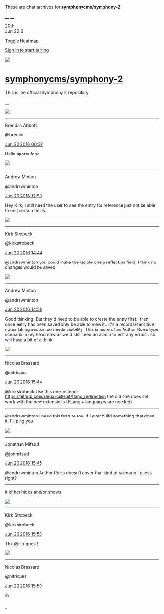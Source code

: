These are chat archives for **symphonycms/symphony-2**

[__](/symphonycms/symphony-2/archives/2016/06/21)
[__](/symphonycms/symphony-2/archives/2016/06/19)

20th  
Jun 2016

Toggle Heatmap

[Sign in to start talking](/login?action=login&button=archive-login)

![](https://avatars-02.gitter.im/group/iv/3/57542c45c43b8c601977197e?s=48)

#  [symphonycms/symphony-2](/symphonycms/symphony-2)

This is the official Symphony 2 repository.

[ __ ](/orgs/symphonycms/rooms "More symphonycms rooms" )

![](https://avatars2.githubusercontent.com/u/69268?v=3&s=30)

__ __

Brendan Abbott

@brendo

[Jun 20 2016
00:32](https://gitter.im/symphonycms/symphony-2?at=576739864227fdc922989105 ""
)

Hello sports fans

![](https://avatars2.githubusercontent.com/u/707189?v=3&s=30)

__ __

Andrew Minton

@andrewminton

[Jun 20 2016
12:50](https://gitter.im/symphonycms/symphony-2?at=5767e67af0528c4c5bbababb ""
)

Hey Kirk, I still need the user to see the entry for reference just not be
able to edit certain fields.

![](https://avatars0.githubusercontent.com/u/241963?v=3&s=30)

__ __

Kirk Strobeck

@kirkstrobeck

[Jun 20 2016
14:44](https://gitter.im/symphonycms/symphony-2?at=576801304227fdc92298c9a6 ""
)

@andrewminton you could make the visible one a reflection field, I think no
changes would be saved

![](https://avatars2.githubusercontent.com/u/707189?v=3&s=30)

__ __

Andrew Minton

@andrewminton

[Jun 20 2016
14:58](https://gitter.im/symphonycms/symphony-2?at=576804abbd67400679db49ec ""
)

Good thinking. But they'd need to be able to create the entry first.. then
once entry has been saved only be able to view it.. it's a records/sensitive
notes taking section so needs visibility. This is more of an Author Roles type
scenario in my head now as we'd still need an admin to edit any errors.. so
will have a bit of a think.

![](https://avatars1.githubusercontent.com/u/771169?v=3&s=30)

__ __

Nicolas Brassard

@nitriques

[Jun 20 2016
15:44](https://gitter.im/symphonycms/symphony-2?at=57680f4fa82a6b0079a7606f ""
)

@kirkstrobeck Use this one instead:
<https://github.com/DeuxHuitHuit/flang_redirection> the old one does not work
with the new extensions (FLang + languages are needed)

__ __

@andrewminton I need this feature too. If I ever build something that does it,
I'll ping you

![](https://avatars1.githubusercontent.com/u/859775?v=3&s=30)

__ __

Jonathan Mifsud

@jonmifsud

[Jun 20 2016
15:45](https://gitter.im/symphonycms/symphony-2?at=57680fb0bd67400679db4f4e ""
)

@andrewminton Author Roles doesn’t cover that kind of scenario I guess right?

__ __

it either hides and/or shows

![](https://avatars0.githubusercontent.com/u/241963?v=3&s=30)

__ __

Kirk Strobeck

@kirkstrobeck

[Jun 20 2016
15:50](https://gitter.im/symphonycms/symphony-2?at=576810d64227fdc92298d166 ""
)

Thx @nitriques !

![](https://avatars1.githubusercontent.com/u/771169?v=3&s=30)

__ __

Nicolas Brassard

@nitriques

[Jun 20 2016
15:50](https://gitter.im/symphonycms/symphony-2?at=576810dc2a4cd63745eb31ad ""
)

:+1:

_

